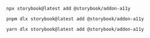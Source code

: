 ```shell renderer="common" language="js" packageManager="npm"
npx storybook@latest add @storybook/addon-a11y
```

```shell renderer="common" language="js" packageManager="pnpm"
pnpm dlx storybook@latest add @storybook/addon-a11y
```

```shell renderer="common" language="js" packageManager="yarn"
yarn dlx storybook@latest add @storybook/addon-a11y
```
